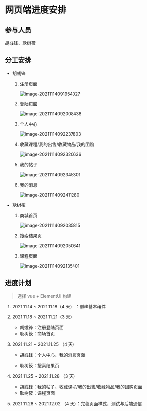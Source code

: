 # 网页端进度安排

## 参与人员

胡彧锋、耿树筱

## 分工安排

- 胡彧锋

    1. 注册页面

       ![image-20211114091954027](img/image-20211114091954027.png)

    2. 登陆页面

       ![image-20211114092008438](img/image-20211114092008438.png)

    3. 个人中心

       ![image-20211114092237803](img/image-20211114092237803.png)

    4. 收藏课程/我的出售/收藏物品/我的团购

       ![image-20211114092320636](img/image-20211114092320636.png)

    5. 我的帖子

       ![image-20211114092345301](img/image-20211114092345301.png)

    6. 我的消息

       ![image-20211114092411280](img/image-20211114092411280.png)

- 耿树筱

   1. 商城首页

      ![image-20211114092035815](img/image-20211114092035815.png)

   2. 搜索结果页

      ![image-20211114092050641](img/image-20211114092050641.png)

   3. 课程页面

      ![image-20211114092135401](img/image-20211114092135401.png)

## 进度计划

> 选择 vue + ElementUI 构建

1. 2021.11.14 ~ 2021.11.18（4 天） ：创建基本组件

2. 2021.11.18 ~ 2021.11.21（3 天）

   - 胡彧锋：注册登陆页面
   - 耿树筱：商场首页

3. 2021.11.21 ~ 2021.11.25 （4 天）

   - 胡彧锋：个人中心、我的消息页面

   - 耿树筱：搜索结果页

4. 2021.11.25 ~ 2021.11.28 （3 天）

   - 胡彧锋：我的帖子、收藏课程/我的出售/收藏物品/我的团购页面
   - 耿树筱：课程页面

5. 2021.11.28 ~ 2021.12.02 （4 天）：完善页面样式，测试与后端通信